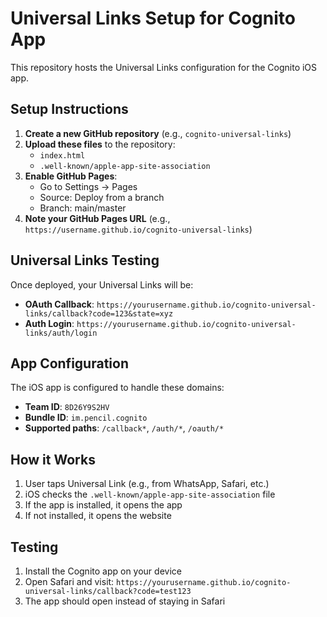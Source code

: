 # Universal Links Setup for Cognito App

This repository hosts the Universal Links configuration for the Cognito iOS app.

## Setup Instructions

1. **Create a new GitHub repository** (e.g., `cognito-universal-links`)
2. **Upload these files** to the repository:
   - `index.html`
   - `.well-known/apple-app-site-association`
3. **Enable GitHub Pages**:
   - Go to Settings → Pages
   - Source: Deploy from a branch
   - Branch: main/master
4. **Note your GitHub Pages URL** (e.g., `https://username.github.io/cognito-universal-links`)

## Universal Links Testing

Once deployed, your Universal Links will be:

- **OAuth Callback**: `https://yourusername.github.io/cognito-universal-links/callback?code=123&state=xyz`
- **Auth Login**: `https://yourusername.github.io/cognito-universal-links/auth/login`

## App Configuration

The iOS app is configured to handle these domains:
- **Team ID**: `8D26Y9S2HV`
- **Bundle ID**: `im.pencil.cognito`
- **Supported paths**: `/callback*`, `/auth/*`, `/oauth/*`

## How it Works

1. User taps Universal Link (e.g., from WhatsApp, Safari, etc.)
2. iOS checks the `.well-known/apple-app-site-association` file
3. If the app is installed, it opens the app
4. If not installed, it opens the website

## Testing

1. Install the Cognito app on your device
2. Open Safari and visit: `https://yourusername.github.io/cognito-universal-links/callback?code=test123`
3. The app should open instead of staying in Safari